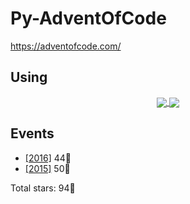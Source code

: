 # Py-AdventOfCode

<https://adventofcode.com/>

## Using
<div align="center">
  <a href="https://www.python.org/">
    <img align="center" src="https://img.shields.io/badge/Python-3776AB?style=for-the-badge&logo=python&logoColor=white" />
  </a>
  <a href="https://www.jetbrains.com/fr-fr/pycharm/">
    <img align="center" src="https://img.shields.io/badge/pycharm-143?style=for-the-badge&logo=pycharm&logoColor=black&color=black&labelColor=green" />
  </a>
</div>
 

## Events

<!--
- [[2022]](2022) 0:star2:
- [[2021]](2021) 0:star2:
- [[2020]](2020) 0:star2:
- [[2019]](2019) 0:star2:
- [[2018]](2018) 0:star2:
- [[2017]](2017) 0:star2:
-->
- [[2016]](2016) 44:star2:
- [[2015]](2015) 50:star2:

Total stars: 94:star2:
